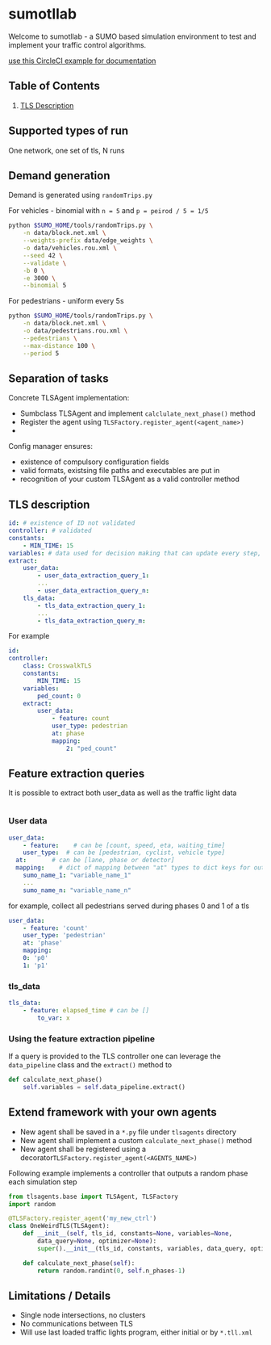 # sumotllab

Welcome to sumotllab - a SUMO based simulation environment to test and implement your traffic control algorithms.

[use this CircleCI example for documentation](https://circleci.com/docs/2.0/configuration-reference/)

## Table of Contents
1. [TLS Description](#paragraph1)

## Supported types of run

One network, one set of tls, N runs


## Demand generation

Demand is generated using `randomTrips.py`

For vehicles - binomial with `n = 5` and `p = peirod / 5 = 1/5`

```sh
python $SUMO_HOME/tools/randomTrips.py \
    -n data/block.net.xml \
    --weights-prefix data/edge_weights \
    -o data/vehicles.rou.xml \
    --seed 42 \
    --validate \
    -b 0 \
    -e 3000 \
    --binomial 5
```

For pedestrians - uniform every 5s
```sh
python $SUMO_HOME/tools/randomTrips.py \
    -n data/block.net.xml \
    -o data/pedestrians.rou.xml \
    --pedestrians \
    --max-distance 100 \
    --period 5 
```

## Separation of tasks 

Concrete TLSAgent implementation:
 - Sumbclass TLSAgent and implement `calclulate_next_phase()` method
 - Register the agent using `TLSFactory.register_agent(<agent_name>)`
 - 

Config manager ensures:
 - existence of compulsory configuration fields
 - valid formats, existsing file paths and executables are put in
 - recognition of your custom TLSAgent as a valid controller method


## TLS description <a name="paragraph1"></a>
```yml
id: # existence of ID not validated
controller: # validated
constants:
    - MIN_TIME: 15
variables: # data used for decision making that can update every step, store MPC 
extract:
    user_data:
        - user_data_extraction_query_1:
        ...
        - user_data_extraction_query_n:
    tls_data:
        - tls_data_extraction_query_1:
        ...
        - tls_data_extraction_query_m:
```

For example

```yml
id:
controller:
	class: CrosswalkTLS
	constants:
		MIN_TIME: 15
	variables:
		ped_count: 0
	extract:
        user_data:
		    - feature: count
		    user_type: pedestrian
			at: phase
			mapping:
				2: "ped_count" 
```

## Feature extraction queries

It is possible to extract both user_data as well as the traffic light data
```
```

### User data

```yml
user_data:
    - feature:    # can be [count, speed, eta, waiting_time]
	user_type:  # can be [pedestrian, cyclist, vehicle type]
  at:       # can be [lane, phase or detector]
  mapping:    # dict of mapping between "at" types to dict keys for output
    sumo_name_1: "variable_name_1"
    ...
    sumo_name_n: "variable_name_n"
```

for example, collect all pedestrians served during phases 0 and 1 of a tls

```yml
user_data:
    - feature: 'count'
	user_type: 'pedestrian'
	at: 'phase'
	mapping:
    0: 'p0'
    1: 'p1'
```

### tls_data
```yml
tls_data:
	- feature: elapsed_time # can be []
		to_var: x

```


### Using the feature extraction pipeline
If a query is provided to the TLS controller one can leverage
the `data_pipeline` class and the `extract()` method to 

```python
def calculate_next_phase()
	self.variables = self.data_pipeline.extract()

```

## Extend framework with your own agents
- New agent shall be saved in a `*.py` file under `tlsagents` directory
- New agent shall implement a custom `calculate_next_phase()` method
- New agent shall be registered using a decorator`TLSFactory.register_agent(<AGENTS_NAME>)`

Following example implements a controller that outputs a random phase each simulation step

```python
from tlsagents.base import TLSAgent, TLSFactory
import random

@TLSFactory.register_agent('my_new_ctrl')
class OneWeirdTLS(TLSAgent):
    def __init__(self, tls_id, constants=None, variables=None,
        data_query=None, optimizer=None):
        super().__init__(tls_id, constants, variables, data_query, optimizer)

    def calculate_next_phase(self):
        return random.randint(0, self.n_phases-1)
```

## Limitations / Details
- Single node intersections, no clusters
- No communications between TLS
- Will use last loaded traffic lights program, either initial or by `*.tll.xml`